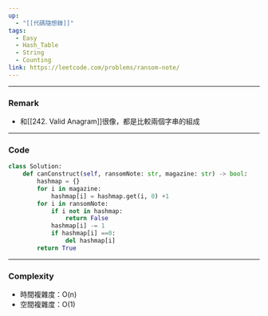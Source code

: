 ```yaml
---
up:
  - "[[代碼隨想錄]]"
tags:
  - Easy
  - Hash_Table
  - String
  - Counting
link: https://leetcode.com/problems/ransom-note/
---
```

---
### Remark
- 和[[242. Valid Anagram]]很像，都是比較兩個字串的組成
---
### Code
```python
class Solution:
    def canConstruct(self, ransomNote: str, magazine: str) -> bool:
        hashmap = {}
        for i in magazine:
            hashmap[i] = hashmap.get(i, 0) +1
        for i in ransomNote:
            if i not in hashmap:
                return False
            hashmap[i] -= 1
            if hashmap[i] ==0:
                del hashmap[i]
        return True
```
---
### Complexity
- 時間複雜度：O(n)
- 空間複雜度：O(1)